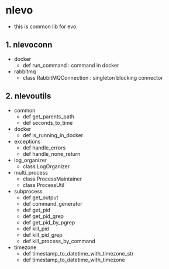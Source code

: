 # nlevo
- this is common lib for evo.

## 1. nlevoconn
- docker
    - def run_command : command in docker
- rabbitmq
    - class RabbitMQConnection : singleton blocking connector

## 2. nlevoutils
- common
    - def get_parents_path
    - def seconds_to_time
- docker
    - def is_running_in_docker
- exceptions
    - def handle_errors
    - def handle_none_return
- log_organizer
    - class LogOrganizer
- multi_process
    - class ProcessMaintainer
    - class ProcessUtil
- subprocess
    - def get_output
    - def command_generator
    - def get_pid
    - def get_pid_grep
    - def get_pid_by_pgrep
    - def kill_pid
    - def kill_pid_grep
    - def kill_process_by_command
- timezone
    - def timestamp_to_datetime_with_timezone_str
    - def timestamp_to_datetime_with_timezone
